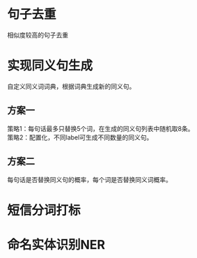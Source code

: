 # 句子去重
相似度较高的句子去重

# 实现同义句生成
自定义同义词词典，根据词典生成新的同义句。
## 方案一
策略1：每句话最多只替换5个词，在生成的同义句列表中随机取8条。  
策略2：配置化，不同label可生成不同数量的同义句。
## 方案二
每句话是否替换同义句的概率，每个词是否替换同义词概率。

# 短信分词打标

# 命名实体识别NER
